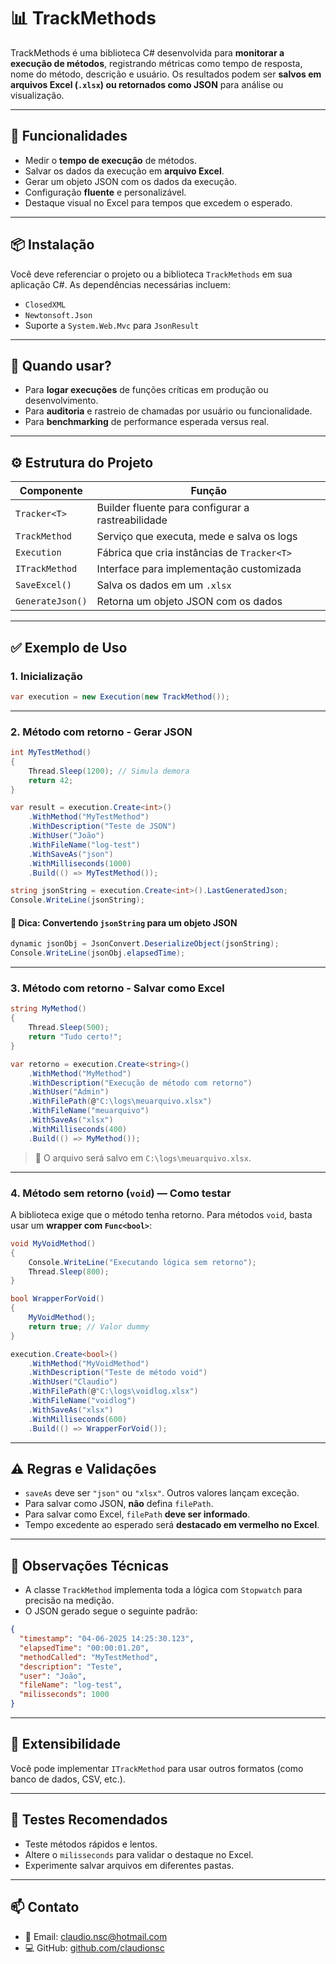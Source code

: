 # 📊 TrackMethods

TrackMethods é uma biblioteca C# desenvolvida para **monitorar a execução de métodos**, registrando métricas como tempo de resposta, nome do método, descrição e usuário. Os resultados podem ser **salvos em arquivos Excel (`.xlsx`) ou retornados como JSON** para análise ou visualização.

---

## 🚀 Funcionalidades

- Medir o **tempo de execução** de métodos.
- Salvar os dados da execução em **arquivo Excel**.
- Gerar um objeto JSON com os dados da execução.
- Configuração **fluente** e personalizável.
- Destaque visual no Excel para tempos que excedem o esperado.

---

## 📦 Instalação

Você deve referenciar o projeto ou a biblioteca `TrackMethods` em sua aplicação C#. As dependências necessárias incluem:

- `ClosedXML`
- `Newtonsoft.Json`
- Suporte a `System.Web.Mvc` para `JsonResult`

---

## 🧠 Quando usar?

- Para **logar execuções** de funções críticas em produção ou desenvolvimento.
- Para **auditoria** e rastreio de chamadas por usuário ou funcionalidade.
- Para **benchmarking** de performance esperada versus real.

---

## ⚙️ Estrutura do Projeto

| Componente | Função |
|-----------|--------|
| `Tracker<T>` | Builder fluente para configurar a rastreabilidade |
| `TrackMethod` | Serviço que executa, mede e salva os logs |
| `Execution` | Fábrica que cria instâncias de `Tracker<T>` |
| `ITrackMethod` | Interface para implementação customizada |
| `SaveExcel()` | Salva os dados em um `.xlsx` |
| `GenerateJson()` | Retorna um objeto JSON com os dados |

---

## ✅ Exemplo de Uso

### 1. Inicialização

```csharp
var execution = new Execution(new TrackMethod());
```

---

### 2. Método com retorno - Gerar JSON

```csharp
int MyTestMethod()
{
    Thread.Sleep(1200); // Simula demora
    return 42;
}

var result = execution.Create<int>()
    .WithMethod("MyTestMethod")
    .WithDescription("Teste de JSON")
    .WithUser("João")
    .WithFileName("log-test")
    .WithSaveAs("json")
    .WithMilliseconds(1000)
    .Build(() => MyTestMethod());

string jsonString = execution.Create<int>().LastGeneratedJson;
Console.WriteLine(jsonString);
```

#### 🔄 Dica: Convertendo `jsonString` para um objeto JSON

```csharp
dynamic jsonObj = JsonConvert.DeserializeObject(jsonString);
Console.WriteLine(jsonObj.elapsedTime);
```

---

### 3. Método com retorno - Salvar como Excel

```csharp
string MyMethod()
{
    Thread.Sleep(500);
    return "Tudo certo!";
}

var retorno = execution.Create<string>()
    .WithMethod("MyMethod")
    .WithDescription("Execução de método com retorno")
    .WithUser("Admin")
    .WithFilePath(@"C:\logs\meuarquivo.xlsx")
    .WithFileName("meuarquivo")
    .WithSaveAs("xlsx")
    .WithMilliseconds(400)
    .Build(() => MyMethod());
```

> 💾 O arquivo será salvo em `C:\logs\meuarquivo.xlsx`.

---

### 4. Método sem retorno (`void`) — Como testar

A biblioteca exige que o método tenha retorno. Para métodos `void`, basta usar um **wrapper com `Func<bool>`**:

```csharp
void MyVoidMethod()
{
    Console.WriteLine("Executando lógica sem retorno");
    Thread.Sleep(800);
}

bool WrapperForVoid()
{
    MyVoidMethod();
    return true; // Valor dummy
}

execution.Create<bool>()
    .WithMethod("MyVoidMethod")
    .WithDescription("Teste de método void")
    .WithUser("Claudio")
    .WithFilePath(@"C:\logs\voidlog.xlsx")
    .WithFileName("voidlog")
    .WithSaveAs("xlsx")
    .WithMilliseconds(600)
    .Build(() => WrapperForVoid());
```

---

## ⚠️ Regras e Validações

- `saveAs` deve ser `"json"` ou `"xlsx"`. Outros valores lançam exceção.
- Para salvar como JSON, **não** defina `filePath`.
- Para salvar como Excel, `filePath` **deve ser informado**.
- Tempo excedente ao esperado será **destacado em vermelho no Excel**.

---

## 📌 Observações Técnicas

- A classe `TrackMethod` implementa toda a lógica com `Stopwatch` para precisão na medição.
- O JSON gerado segue o seguinte padrão:

```json
{
  "timestamp": "04-06-2025 14:25:30.123",
  "elapsedTime": "00:00:01.20",
  "methodCalled": "MyTestMethod",
  "description": "Teste",
  "user": "João",
  "fileName": "log-test",
  "milisseconds": 1000
}
```

---

## 🔧 Extensibilidade

Você pode implementar `ITrackMethod` para usar outros formatos (como banco de dados, CSV, etc.).

---

## 🧪 Testes Recomendados

- Teste métodos rápidos e lentos.
- Altere o `milisseconds` para validar o destaque no Excel.
- Experimente salvar arquivos em diferentes pastas.

---

## 📫 Contato

- 📧 Email: [claudio.nsc@hotmail.com](mailto:claudio.nsc@hotmail.com)
- 💻 GitHub: [github.com/claudionsc](https://github.com/claudionsc)